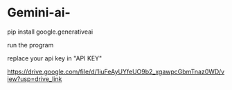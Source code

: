 # Gemini-ai-

pip install google.generativeai

run the program 

replace your api key in "API KEY"

https://drive.google.com/file/d/1iuFeAyUYfeUO9b2_xgawpcGbmTnaz0WD/view?usp=drive_link
